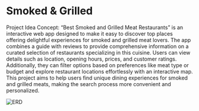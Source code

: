 # Smoked & Grilled

Project Idea
Concept: “Best Smoked and Grilled Meat Restaurants” is an interactive web app designed to make it easy to discover top places offering delightful experiences for smoked and grilled meat lovers. The app combines a guide with reviews to provide comprehensive information on a curated selection of restaurants specializing in this cuisine. Users can view details such as location, opening hours, prices, and customer ratings. Additionally, they can filter options based on preferences like meat type or budget and explore restaurant locations effortlessly with an interactive map.
This project aims to help users find unique dining experiences for smoked and grilled meats, making the search process more convenient and personalized.


![ERD](https://github.com/user-attachments/assets/373ff8a7-6c0b-4e03-bbe1-894a20b67622)
